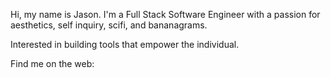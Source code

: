 Hi, my name is Jason. I'm a Full Stack Software Engineer with a passion for aesthetics, self inquiry, scifi, and bananagrams.

Interested in building tools that empower the individual.

Find me on the web: 
